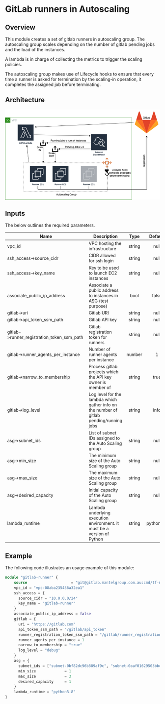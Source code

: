# GitLab runners in Autoscaling

## Overview
This module creates a set of gitlab runners in autoscaling group. The autoscaling group scales depending on the number of gitlab pending jobs and the load of the instances.

A lambda is in charge of collecting the metrics to trigger the scaling policies.

The autoscaling group makes use of Lifecycle hooks to ensure that every time a runner is asked for termination by the scaling-in operation, it completes the assigned job before terminating. 


## Architecture

![Gitlab runners in asg architecture](images/gitlab_runners_asg_diagram.png)

## Inputs
The below outlines the required parameters.

| Name | Description | Type | Default |
|------|-------------|:----:|:-------:|
|vpc_id|VPC hosting the infrastructure|string|null|
|ssh_access->source_cidr|CIDR allowed for ssh login|string|null|
|ssh_access->key_name|Key to be used to launch EC2 instances|string|null|
|associate_public_ip_address|Associate a public address to instances in ASG (test purpose)|bool|false|
|gitlab->uri|Gitlab URI|string|null|
|gitlab->api_token_ssm_path|Gitlab API key|string|null|
|gitlab->runner_registration_token_ssm_path|Gitlab registration token for runners|string|null|
|gitlab->runner_agents_per_instance|Number of runner agents per instance|number|1|
|gitlab->narrow_to_membership|Process gitlab projects which the API key owner is member of|string|true|
|gitlab->log_level|Log level for the lambda which gather info on the number of gitlab pending/running jobs|string|info|
|asg->subnet_ids|List of subnet IDs assigned to the Auto Scaling group|string|null|
|asg->min_size|The minimum size of the Auto Scaling group|string|null|
|asg->max_size|The maximum size of the Auto Scaling group|string|null|
|asg->desired_capacity|Initial capacity of the Auto Scaling group|string|null|
|lambda_runtime|Lambda underlying execution environment. it must be a version of Python|string|python3.8|


## Example

The following code illustrates an usage example of this module:

```tf
module "gitlab-runner" {
    source                    = "git@gitlab.mantelgroup.com.au:cmd/tf-modules/cmd-tf-gitlab-runner.git"
    vpc_id = "vpc-08aba235436a32ea1"
    ssh_access = {
      source_cidr = "10.0.0.0/24"
      key_name = "gitlab-runner"
    }
    associate_public_ip_address = false
    gitlab = {
      uri = "https://gitlab.com"
      api_token_ssm_path = "/gitlab/api_token"
      runner_registration_token_ssm_path = "/gitlab/runner_registration_token"
      runner_agents_per_instance = 1
      narrow_to_membership = "true"
      log_level = "debug"
    }
    asg = {
      subnet_ids = ["subnet-0bf82dc96b889af9c", "subnet-0aaf01629503bbc39"]
      min_size             = 1
      max_size             = 3
      desired_capacity     = 1
    }
    lambda_runtime = "python3.8"
}
```